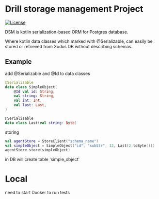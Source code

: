 # Drill storage management Project 
 [![License](https://camo.githubusercontent.com/8e7da7b6b632d5ef4bce9a550a5d5cfe400ca1fe/68747470733a2f2f696d672e736869656c64732e696f2f62616467652f6c6963656e73652d4170616368652532304c6963656e7365253230322e302d626c75652e7376673f7374796c653d666c6174)](http://www.apache.org/licenses/LICENSE-2.0)

DSM is kotlin serialization-based ORM for Postgres database.

Where kotlin data classes which marked with @Serializable, can easily be stored or retrieved from 
Xodus DB without describing schemas.

## Example
add @Serializable and @Id to data classes
```kotlin
@Serializable
data class SimpleObject(
    @Id val id: String,
    val string: String,
    val int: Int,
    val last: Last,
)

@Serializable
data class Last(val string: Byte)
```
storing
```kotlin
val agentStore = StoreClient("schema_name")
val simpleObject = SimpleObject("id", "subStr", 12, Last(2.toByte()))
agentStore.store(simpleObject)
```
in DB will create table 'simple_object'

# Local
need to start Docker to run tests
